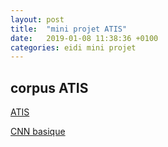```yaml
---
layout: post
title:  "mini projet ATIS"
date:   2019-01-08 11:38:36 +0100
categories: eidi mini projet
---
```


## corpus ATIS

[ATIS](https://sophierosset.github.io/data/data-atis.tar.gz)

[CNN basique](https://sophierosset.github.io/data/atis-cnn.py)

